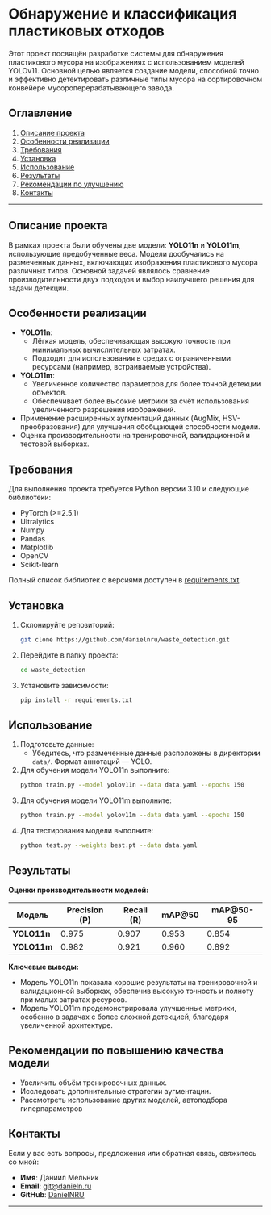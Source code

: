 # Обнаружение и классификация пластиковых отходов

Этот проект посвящён разработке системы для обнаружения пластикового мусора на изображениях с использованием моделей YOLOv11. Основной целью является создание модели, способной точно и эффективно детектировать различные типы мусора на сортировочном конвейере мусороперерабатывающего завода.

## Оглавление

1. [Описание проекта](#описание-проекта)  
2. [Особенности реализации](#особенности-реализации)  
3. [Требования](#требования)  
4. [Установка](#установка)  
5. [Использование](#использование)  
6. [Результаты](#результаты)  
7. [Рекомендации по улучшению](#рекомендации-по-улучшению)  
8. [Контакты](#контакты)  

---

## Описание проекта

В рамках проекта были обучены две модели: **YOLO11n** и **YOLO11m**, использующие предобученные веса. Модели дообучались на размеченных данных, включающих изображения пластикового мусора различных типов. Основной задачей являлось сравнение производительности двух подходов и выбор наилучшего решения для задачи детекции.

## Особенности реализации

- **YOLO11n**:
  - Лёгкая модель, обеспечивающая высокую точность при минимальных вычислительных затратах.  
  - Подходит для использования в средах с ограниченными ресурсами (например, встраиваемые устройства).  
- **YOLO11m**:
  - Увеличенное количество параметров для более точной детекции объектов.  
  - Обеспечивает более высокие метрики за счёт использования увеличенного разрешения изображений.  
- Применение расширенных аугментаций данных (AugMix, HSV-преобразования) для улучшения обобщающей способности модели.  
- Оценка производительности на тренировочной, валидационной и тестовой выборках.  

## Требования

Для выполнения проекта требуется Python версии 3.10 и следующие библиотеки:

- PyTorch (>=2.5.1)  
- Ultralytics  
- Numpy  
- Pandas  
- Matplotlib  
- OpenCV  
- Scikit-learn  

Полный список библиотек с версиями доступен в [requirements.txt](requirements.txt).

## Установка

1. Склонируйте репозиторий:  
   ```bash
   git clone https://github.com/danielnru/waste_detection.git
   ```
2. Перейдите в папку проекта:  
   ```bash
   cd waste_detection
   ```
3. Установите зависимости:  
   ```bash
   pip install -r requirements.txt
   ```

## Использование

1. Подготовьте данные:  
   - Убедитесь, что размеченные данные расположены в директории `data/`. Формат аннотаций — YOLO.  
2. Для обучения модели YOLO11n выполните:  
   ```bash
   python train.py --model yolov11n --data data.yaml --epochs 150
   ```
3. Для обучения модели YOLO11m выполните:  
   ```bash
   python train.py --model yolov11m --data data.yaml --epochs 150
   ```
4. Для тестирования модели выполните:  
   ```bash
   python test.py --weights best.pt --data data.yaml
   ```

## Результаты

**Оценки производительности моделей:**  

| Модель       | Precision (P) | Recall (R) | mAP@50 | mAP@50-95 |  
|--------------|---------------|------------|--------|-----------|  
| **YOLO11n** | 0.975         | 0.907      | 0.953  | 0.854     |  
| **YOLO11m** | 0.982         | 0.921      | 0.960  | 0.892     |  

**Ключевые выводы:**  
- Модель YOLO11n показала хорошие результаты на тренировочной и валидационной выборках, обеспечив высокую точность и полноту при малых затратах ресурсов.  
- Модель YOLO11m продемонстрировала улучшенные метрики, особенно в задачах с более сложной детекцией, благодаря увеличенной архитектуре.  

## Рекомендации по повышению качества модели

- Увеличить объём тренировочных данных.
- Исследовать дополнительные стратегии аугментации.
- Рассмотреть использование других моделей, автоподбора гиперпараметров

## Контакты

Если у вас есть вопросы, предложения или обратная связь, свяжитесь со мной:  

- **Имя**: Даниил Мельник  
- **Email**: git@danieln.ru  
- **GitHub**: [DanielNRU](https://github.com/DanielNRU)  

--- 